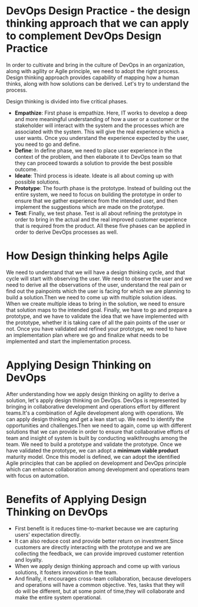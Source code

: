 # DevOps Design Practice - the design thinking approach that we can apply to complement DevOps Design Practice
In order to cultivate and bring in the culture of DevOps in an organization, along with agility or Agile principle, we need to adopt the right process. Design thinking approach provides capability of mapping how a human thinks, along with how solutions can be derived. Let's try to understand the process.

Design thinking is divided into five critical phases. 
* __Empathize__: First phase is empathize. Here, IT works to develop a deep and more meaningful understanding of how a user or a customer or the stakeholder will interact with the system and the processes which are associated with the system. This will give the real experience which a user wants. Once you understand the experience expected by the user, you need to go and define. 
* __Define__: In define phase, we need to place user experience in the context of the problem, and then elaborate it to DevOps team so that they can proceed towards a solution to provide the best possible outcome. 
* __Ideate__: Third process is ideate. Ideate is all about coming up with possible solutions. 
* __Prototype__: The fourth phase is the prototype. Instead of building out the entire system, we need to focus on building the prototype in order to ensure that we gather experience from the intended user, and then implement the suggestions which are made on the prototype. 
* __Test__: Finally, we test phase. Test is all about refining the prototype in order to bring in the actual and the real improved customer experience that is required from the product. 
All these five phases can be applied in order to derive DevOps processes as well.
# How Design thinking helps Agile
We need to understand that we will have a design thinking cycle, and that cycle will start with observing the user. We need to observe the user and we need to derive all the observations of the user, understand the real pain or find out the painpoints which the user is facing for which we are planning to build a solution.Then we need to come up with multiple solution ideas. When we create multiple ideas to bring in the solution, we need to ensure that solution maps to the intended goal. Finally, we have to go and prepare a prototype, and we have to validate the idea that we have implemented with the prototype, whether it is taking care of all the pain points of the user or not. Once you have validated and refined your prototype, we need to have an implementation plan where we go and finalize what needs to be implemented and start the implementation process.
# Applying Design Thinking on DevOps
After understanding how we apply design thinking on agility to derive a solution, let's apply design thinking on DevOps. DevOps is represented by bringing in collaborative development and operations effort by different teams.It's a combination of Agile development along with operations. We can apply design thinking and get a lean start up. We need to identify the opportunities and challenges.Then we need to again, come up with different solutions that we can provide in order to ensure that collaborative efforts of team and insight of system is built by conducting walkthroughs among the team. We need to build a prototype and validate the prototype. Once we have validated the prototype, we can adopt a __minimum viable product__ maturity model. Once this model is defined, we can adopt the identified Agile principles that can be applied on development and DevOps principle which can enhance collaboration among development and operations team with focus on automation.
# Benefits of Applying Design Thinking on DevOps
* First benefit is it reduces time-to-market because we are capturing users' expectation directly.
* It can also reduce cost and provide better return on investment.Since customers are directly interacting with the prototype and we are collecting the feedback, we can provide improved customer retention and loyalty. 
* When we apply design thinking approach and come up with various solutions, it fosters innovation in the team.
* And finally, it encourages cross-team collaboration, because developers and operations will have a common objective. Yes, tasks that they will do will be different, but at some point of time,they will collaborate and make the entire system operational.